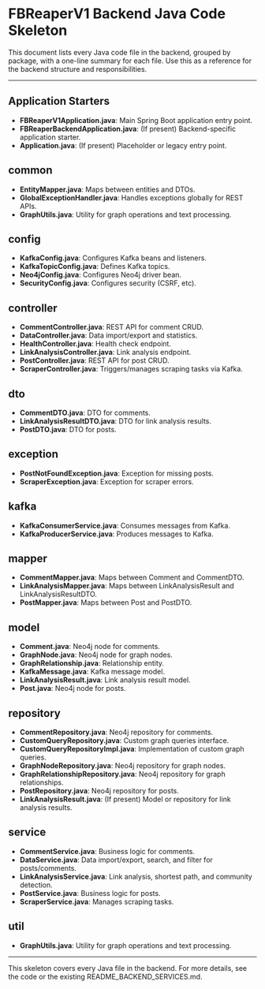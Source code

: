 # FBReaperV1 Backend Java Code Skeleton

This document lists every Java code file in the backend, grouped by package, with a one-line summary for each file. Use this as a reference for the backend structure and responsibilities.

---

## Application Starters
- **FBReaperV1Application.java**: Main Spring Boot application entry point.
- **FBReaperBackendApplication.java**: (If present) Backend-specific application starter.
- **Application.java**: (If present) Placeholder or legacy entry point.

## common
- **EntityMapper.java**: Maps between entities and DTOs.
- **GlobalExceptionHandler.java**: Handles exceptions globally for REST APIs.
- **GraphUtils.java**: Utility for graph operations and text processing.

## config
- **KafkaConfig.java**: Configures Kafka beans and listeners.
- **KafkaTopicConfig.java**: Defines Kafka topics.
- **Neo4jConfig.java**: Configures Neo4j driver bean.
- **SecurityConfig.java**: Configures security (CSRF, etc).

## controller
- **CommentController.java**: REST API for comment CRUD.
- **DataController.java**: Data import/export and statistics.
- **HealthController.java**: Health check endpoint.
- **LinkAnalysisController.java**: Link analysis endpoint.
- **PostController.java**: REST API for post CRUD.
- **ScraperController.java**: Triggers/manages scraping tasks via Kafka.

## dto
- **CommentDTO.java**: DTO for comments.
- **LinkAnalysisResultDTO.java**: DTO for link analysis results.
- **PostDTO.java**: DTO for posts.

## exception
- **PostNotFoundException.java**: Exception for missing posts.
- **ScraperException.java**: Exception for scraper errors.

## kafka
- **KafkaConsumerService.java**: Consumes messages from Kafka.
- **KafkaProducerService.java**: Produces messages to Kafka.

## mapper
- **CommentMapper.java**: Maps between Comment and CommentDTO.
- **LinkAnalysisMapper.java**: Maps between LinkAnalysisResult and LinkAnalysisResultDTO.
- **PostMapper.java**: Maps between Post and PostDTO.

## model
- **Comment.java**: Neo4j node for comments.
- **GraphNode.java**: Neo4j node for graph nodes.
- **GraphRelationship.java**: Relationship entity.
- **KafkaMessage.java**: Kafka message model.
- **LinkAnalysisResult.java**: Link analysis result model.
- **Post.java**: Neo4j node for posts.

## repository
- **CommentRepository.java**: Neo4j repository for comments.
- **CustomQueryRepository.java**: Custom graph queries interface.
- **CustomQueryRepositoryImpl.java**: Implementation of custom graph queries.
- **GraphNodeRepository.java**: Neo4j repository for graph nodes.
- **GraphRelationshipRepository.java**: Neo4j repository for graph relationships.
- **PostRepository.java**: Neo4j repository for posts.
- **LinkAnalysisResult.java**: (If present) Model or repository for link analysis results.

## service
- **CommentService.java**: Business logic for comments.
- **DataService.java**: Data import/export, search, and filter for posts/comments.
- **LinkAnalysisService.java**: Link analysis, shortest path, and community detection.
- **PostService.java**: Business logic for posts.
- **ScraperService.java**: Manages scraping tasks.

## util
- **GraphUtils.java**: Utility for graph operations and text processing.

---

This skeleton covers every Java file in the backend. For more details, see the code or the existing README_BACKEND_SERVICES.md.
